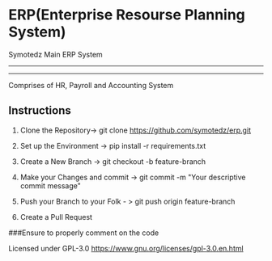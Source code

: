 # ERP(Enterprise Resourse Planning System)
 Symotedz Main ERP System
 ________________________________________________________________________________________________________________________________
 _________________________________________________________________________________________________________________________________

 Comprises of HR, Payroll and Accounting System

## Instructions
1) Clone the Repository-> git clone https://github.com/symotedz/erp.git

2) Set up the Environment -> pip install -r requirements.txt

3) Create a New Branch -> git checkout -b feature-branch

4) Make your Changes and commit -> git commit -m "Your descriptive commit message"
 
5) Push your Branch to your Folk - > git push origin feature-branch

6) Create a Pull Request

###Ensure to properly comment on the code

 Licensed under GPL-3.0 https://www.gnu.org/licenses/gpl-3.0.en.html
